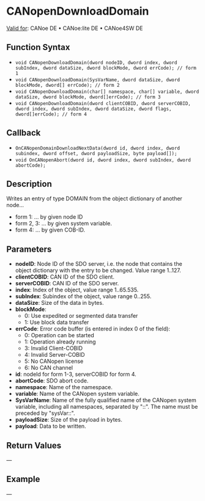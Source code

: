 # CANopenDownloadDomain

[Valid for](../../../../Shared/FeatureAvailability.md): CANoe DE • CANoe:lite DE • CANoe4SW DE

## Function Syntax

- `void CANopenDownloadDomain(dword nodeID, dword index, dword subIndex, dword dataSize, dword blockMode, dword errCode); // form 1`
- `void CANopenDownloadDomain(SysVarName, dword dataSize, dword blockMode, dword[] errCode); // form 2`
- `void CANopenDownloadDomain(char[] namespace, char[] variable, dword dataSize, dword blockMode, dword[]errCode); // form 3`
- `void CANopenDownloadDomain(dword clientCOBID, dword serverCOBID, dword index, dword subIndex, dword dataSize, dword flags, dword[]errCode); // form 4`

## Callback

- `OnCANopenDomainDownloadNextData(dword id, dword index, dword subindex, dword offset, dword payloadSize, byte payload[]);`
- `void OnCANopenAbort(dword id, dword index, dword subIndex, dword abortCode);`

## Description

Writes an entry of type DOMAIN from the object dictionary of another node...

- form 1: ... by given node ID
- form 2, 3: ... by given system variable.
- form 4: ... by given COB-ID.

## Parameters

- **nodeID**: Node ID of the SDO server, i.e. the node that contains the object dictionary with the entry to be changed. Value range 1..127.
- **clientCOBID**: CAN ID of the SDO client.
- **serverCOBID**: CAN ID of the SDO server.
- **index**: Index of the object, value range 1..65.535.
- **subIndex**: Subindex of the object, value range 0..255.
- **dataSize**: Size of the data in bytes.
- **blockMode**:
  - 0: Use expedited or segmented data transfer
  - 1: Use block data transfer
- **errCode**: Error code buffer (is entered in index 0 of the field):
  - 0: Operation can be started
  - 1: Operation already running
  - 3: Invalid Client-COBID
  - 4: Invalid Server-COBID
  - 5: No CANopen license
  - 6: No CAN channel
- **id**: nodeId for form 1-3, serverCOBID for form 4.
- **abortCode**: SDO abort code.
- **namespace**: Name of the namespace.
- **variable**: Name of the CANopen system variable.
- **SysVarName**: Name of the fully qualified name of the CANopen system variable, including all namespaces, separated by "::". The name must be preceded by "sysVar::".
- **payloadSize**: Size of the payload in bytes.
- **payload**: Data to be written.

## Return Values

—

## Example

—
